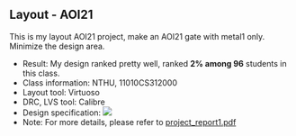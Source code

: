 ## Layout - AOI21

This is my layout AOI21 project, make an AOI21 gate with metal1 only. Minimize the design area.
- Result: My design ranked pretty well, ranked **2% among 96** students in this class.
- Class information: NTHU, 11010CS312000
- Layout tool: Virtuoso
- DRC, LVS tool: Calibre
- Design specification:
![](https://i.imgur.com/bk53vSI.png)
- Note: For more details, please refer to [project_report1.pdf](https://github.com/ccl1616/Layout-AOI21/blob/main/project_report1.pdf)
